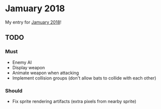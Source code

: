 # Jamuary 2018

My entry for [Jamuary 2018][1]!

## TODO

### Must

* Enemy AI
* Display weapon
* Animate weapon when attacking
* Implement collision groups (don't allow bats to collide with each other)

### Should

* Fix sprite rendering artifacts (extra pixels from nearby sprite)

[1]: https://itch.io/jam/jamuary-2018
